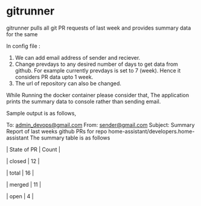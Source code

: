 # gitrunner
gitrunner pulls all git PR requests of last week and provides summary data for the same

In config file :
1. We can add email address of sender and reciever. 
2. Change prevdays to any desired number of days to get data from github. For example currently prevdays is set to 7 (week). Hence it considers PR data upto 1 week.
3. The url of repository can also be changed.

While Running the docker container please consider that,
The application prints the summary data to console rather than sending email.


Sample output is as follows,


To: admin_devops@gmail.com
From: sender@gmail.com
Subject: Summary Report of last weeks github PRs for repo  home-assistant/developers.home-assistant
 The summary table is as follows
 
|   State of PR    |       Count      |

| closed    |       12         |

| total    |       16         |

| merged    |       11         |

| open    |       4         |


